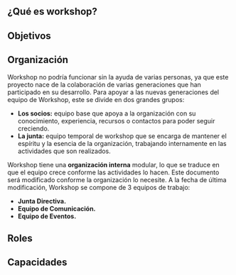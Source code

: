 ## ¿Qué es workshop?


## Objetivos 


## Organización 
Workshop no podría funcionar sin la ayuda de varias personas, ya que este proyecto nace de la colaboración de varias generaciones que han participado en su desarrollo. Para apoyar a las nuevas generaciones del equipo de Workshop, este se divide en dos grandes grupos:

  * **Los socios:** equipo base que apoya a la organización con su conocimiento, experiencia, recursos o contactos para poder seguir creciendo. 
  * **La junta:** equipo temporal de workshop que se encarga de mantener el espíritu y la esencia de la organización, trabajando internamente en las actividades que son realizados.

Workshop tiene una **organización interna** modular, lo que se traduce en que el equipo crece conforme las actividades lo hacen. Este documento será modificado conforme la organización lo necesite. A la fecha de última modificación, Workshop se compone de 3 equipos de trabajo: 

  * **Junta Directiva.**
  * **Equipo de Comunicación.** 
  * **Equipo de Eventos.** 


## Roles


## Capacidades
